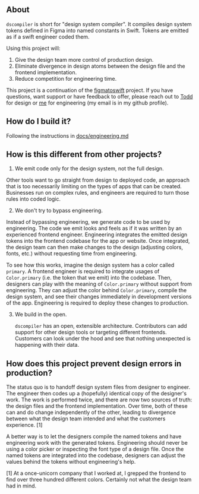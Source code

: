 ## About

`dscompiler` is short for "design system compiler". It compiles design system
tokens defined in Figma into named constants in Swift. Tokens are emitted as if
a swift engineer coded them.

Using this project will:

1. Give the design team more control of production design.
2. Eliminate divergence in design atoms between the design file and the frontend implementation.
3. Reduce competition for engineering time.

This project is a continuation of the [figmatoswift](https://figmatoswift.com) project.
If you have questions, want support or have feedback to offer, please reach out
to [Todd](https://toddham.com) for design or [me](https://github.com/lzell) for
engineering (my email is in my github profile).

## How do I build it?

Following the instructions in [docs/engineering.md](docs/engineering.md)

## How is this different from other projects?

1. We emit code only for the design system, not the full design.

  Other tools want to go straight from design to deployed code, an approach that
  is too necessarily limiting on the types of apps that can be created.
  Businesses run on complex rules, and engineers are required to turn those rules
  into coded logic.

2. We don't try to bypass engineering.

  Instead of bypassing engineering, we generate code to be used by engineering.
  The code we emit looks and feels as if it was written by an experienced
  frontend engineer. Engineering integrates the emitted design tokens into the
  frontend codebase for the app or website. Once integrated, the design team
  can then make changes to the design (adjusting colors, fonts, etc.) without
  requesting time from engineering.

  To see how this works, imagine the design system has a color called
  `primary`. A frontend engineer is required to integrate usages of
  `Color.primary` (i.e. the token that we emit) into the codebase. Then,
  designers can play with the meaning of `Color.primary` without support from
  engineering. They can adjust the color behind `Color.primary`, compile the
  design system, and see their changes immediately in development versions of
  the app. Engineering is required to deploy these changes to production.

3. We build in the open.

   `dscompiler` has an open, extensible architecture. Contributors can add
   support for other design tools or targeting different frontends. Customers
   can look under the hood and see that nothing unexpected is happening with
   their data.


## How does this project prevent design errors in production?

The status quo is to handoff design system files from designer to engineer.
The engineer then codes up a (hopefully) identical copy of the designer's work.
The work is performed twice, and there are now two sources of truth: the design
files and the frontend implementation. Over time, both of these can and do
change independently of the other, leading to divergence between what the
design team intended and what the customers experience. [1]

A better way is to let the designers compile the named tokens and have
engineering work with the generated tokens. Engineering should never be using a
color picker or inspecting the font type of a design file. Once the named
tokens are integrated into the codebase, designers can adjust the values behind
the tokens without engineering's help.


[1] At a once-unicorn company that I worked at, I grepped the frontend to find
over three hundred different colors. Certainly not what the design team had in mind.
